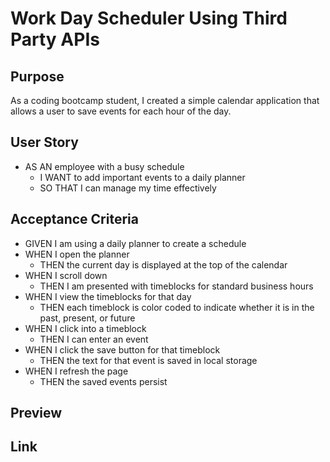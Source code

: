 # Work Day Scheduler Using Third Party APIs 

## Purpose

As a coding bootcamp student, I created a simple calendar application that allows a user to save events for each hour of the day. 

## User Story

- AS AN employee with a busy schedule
  - I WANT to add important events to a daily planner
  - SO THAT I can manage my time effectively


## Acceptance Criteria

- GIVEN I am using a daily planner to create a schedule
- WHEN I open the planner
  - THEN the current day is displayed at the top of the calendar
- WHEN I scroll down
  - THEN I am presented with timeblocks for standard business hours
- WHEN I view the timeblocks for that day
  - THEN each timeblock is color coded to indicate whether it is in the past, present, or future
- WHEN I click into a timeblock
  - THEN I can enter an event
- WHEN I click the save button for that timeblock
  - THEN the text for that event is saved in local storage
- WHEN I refresh the page
  - THEN the saved events persist


## Preview



## Link


